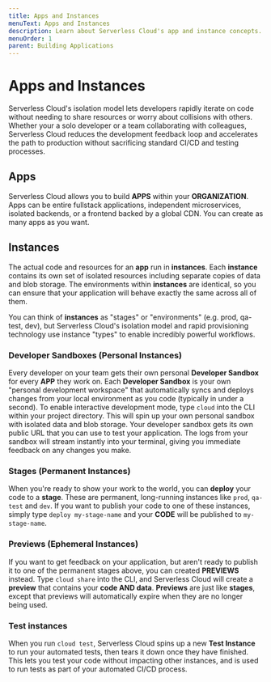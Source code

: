 ```yaml
---
title: Apps and Instances
menuText: Apps and Instances
description: Learn about Serverless Cloud's app and instance concepts.
menuOrder: 1
parent: Building Applications
---
```


# Apps and Instances

Serverless Cloud's isolation model lets developers rapidly iterate on code without needing to share resources or worry about collisions with others. Whether your a solo developer or a team collaborating with colleagues, Serverless Cloud reduces the development feedback loop and accelerates the path to production without sacrificing standard CI/CD and testing processes. 

## Apps

Serverless Cloud allows you to build **APPS** within your **ORGANIZATION**. Apps can be entire fullstack applications, independent microservices, isolated backends, or a frontend backed by a global CDN. You can create as many apps as you want.

## Instances

The actual code and resources for an **app** run in **instances**. Each **instance** contains its own set of isolated resources including separate copies of data and blob storage. The environments within **instances** are identical, so you can ensure that your application will behave exactly the same across all of them.

You can think of **instances** as "stages" or "environments" (e.g. prod, qa-test, dev), but Serverless Cloud's isolation model and rapid provisioning technology use instance "types" to enable incredibly powerful workflows. 

### Developer Sandboxes (Personal Instances)

Every developer on your team gets their own personal **Developer Sandbox** for every **APP** they work on. Each **Developer Sandbox** is your own "personal development workspace" that automatically syncs and deploys changes from your local environment as you code (typically in under a second). To enable interactive development mode, type `cloud` into the CLI within your project directory. This will spin up your own personal sandbox with isolated data and blob storage. Your developer sandbox gets its own public URL that you can use to test your application. The logs from your sandbox will stream instantly into your terminal, giving you immediate feedback on any changes you make.

### Stages (Permanent Instances)

When you're ready to show your work to the world, you can **deploy** your code to a **stage**. These are permanent, long-running instances like `prod`, `qa-test` and `dev`. If you want to publish your code to one of these instances, simply type `deploy my-stage-name` and your **CODE** will be published to `my-stage-name`.

### Previews (Ephemeral Instances)

If you want to get feedback on your application, but aren't ready to publish it to one of the permanent stages above, you can created **PREVIEWS** instead. Type `cloud share` into the CLI, and Serverless Cloud will create a **preview** that contains your **code AND data**. **Previews** are just like **stages**, except that previews will automatically expire when they are no longer being used.

### Test instances

When you run `cloud test`, Serverless Cloud spins up a new **Test Instance** to run your automated tests, then tears it down once they have finished. This lets you test your code without impacting other instances, and is used to run tests as part of your automated CI/CD process. 
